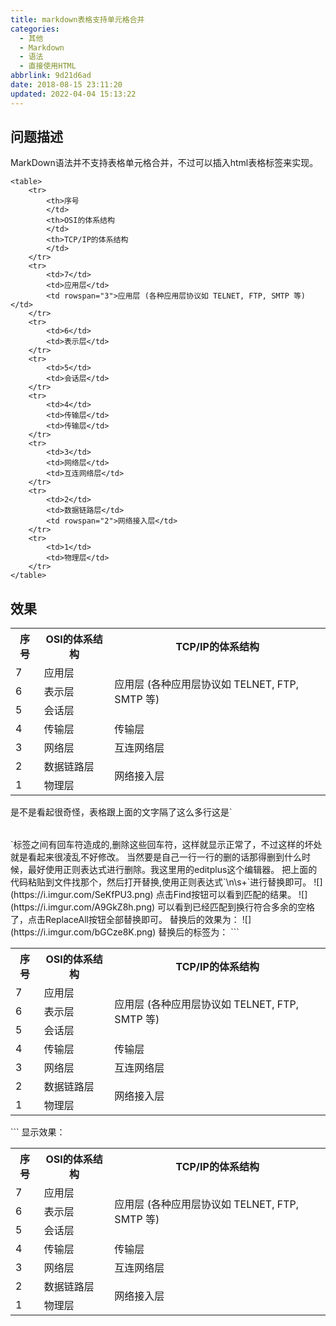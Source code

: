 ```yaml
---
title: markdown表格支持单元格合并
categories: 
  - 其他
  - Markdown
  - 语法
  - 直接使用HTML
abbrlink: 9d21d6ad
date: 2018-08-15 23:11:20
updated: 2022-04-04 15:13:22
---
```

## 问题描述
MarkDown语法并不支持表格单元格合并，不过可以插入html表格标签来实现。
```
<table>
    <tr>
        <th>序号
        </td>
        <th>OSI的体系结构
        </td>
        <th>TCP/IP的体系结构
        </td>
    </tr>
    <tr>
        <td>7</td>
        <td>应用层</td>
        <td rowspan="3">应用层 (各种应用层协议如 TELNET, FTP, SMTP 等)</td>
    </tr>
    <tr>
        <td>6</td>
        <td>表示层</td>
    </tr>
    <tr>
        <td>5</td>
        <td>会话层</td>
    </tr>
    <tr>
        <td>4</td>
        <td>传输层</td>
        <td>传输层</td>
    </tr>
    <tr>
        <td>3</td>
        <td>网络层</td>
        <td>互连网络层</td>
    </tr>
    <tr>
        <td>2</td>
        <td>数据链路层</td>
        <td rowspan="2">网络接入层</td>
    </tr>
    <tr>
        <td>1</td>
        <td>物理层</td>
    </tr>
</table>

```
## 效果
<table>
    <tr>
        <th>序号
        </th>
        <th>OSI的体系结构
        </th>
        <th>TCP/IP的体系结构
        </th>
    </tr>
    <tr>
        <td>7</td>
        <td>应用层</td>
        <td rowspan="3">应用层 (各种应用层协议如 TELNET, FTP, SMTP 等)</td>
    </tr>
    <tr>
        <td>6</td>
        <td>表示层</td>
    </tr>
    <tr>
        <td>5</td>
        <td>会话层</td>
    </tr>
    <tr>
        <td>4</td>
        <td>传输层</td>
        <td>传输层</td>
    </tr>
    <tr>
        <td>3</td>
        <td>网络层</td>
        <td>互连网络层</td>
    </tr>
    <tr>
        <td>2</td>
        <td>数据链路层</td>
        <td rowspan="2">网络接入层</td>
    </tr>
    <tr>
        <td>1</td>
        <td>物理层</td>
    </tr>
</table>
是不是看起很奇怪，表格跟上面的文字隔了这么多行这是`<table></table>`标签之间有回车符造成的,删除这些回车符，这样就显示正常了，不过这样的坏处就是看起来很凌乱不好修改。
当然要是自己一行一行的删的话那得删到什么时候，最好使用正则表达式进行删除。我这里用的editplus这个编辑器。
把上面的代码粘贴到文件找那个，然后打开替换,使用正则表达式`\n\s+`进行替换即可。
![](https://i.imgur.com/SeKfPU3.png)
点击Find按钮可以看到匹配的结果。
![](https://i.imgur.com/A9GkZ8h.png)
可以看到已经匹配到换行符合多余的空格了，点击ReplaceAll按钮全部替换即可。
替换后的效果为：
![](https://i.imgur.com/bGCze8K.png)
替换后的标签为：
```
<table><tr><th>序号</th><th>OSI的体系结构</th> <th>TCP/IP的体系结构</th></tr><tr><td>7</td><td>应用层</td><td rowspan="3">应用层  (各种应用层协议如 TELNET, FTP, SMTP 等)</td></tr><tr><td>6</td><td>表示层</td> </tr><tr><td>5</td><td>会话层</td> </tr><tr><td>4</td> <td>传输层</td>
<td>传输层</td></tr><tr><td>3</td><td>网络层</td><td>互连网络层</td></tr><tr><td>2</td><td>数据链路层</td><td rowspan="2">网络接入层</td> </tr><tr><td>1</td> <td>物理层</td></tr></table> 
```
显示效果：<table><tr><th>序号</th><th>OSI的体系结构</th> <th>TCP/IP的体系结构</th></tr><tr><td>7</td><td>应用层</td><td rowspan="3">应用层  (各种应用层协议如 TELNET, FTP, SMTP 等)</td></tr><tr><td>6</td><td>表示层</td> </tr><tr><td>5</td><td>会话层</td> </tr><tr><td>4</td> <td>传输层</td>
<td>传输层</td></tr><tr><td>3</td><td>网络层</td><td>互连网络层</td></tr><tr><td>2</td><td>数据链路层</td><td rowspan="2">网络接入层</td> </tr><tr><td>1</td> <td>物理层</td></tr></table> 


